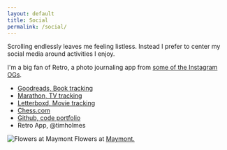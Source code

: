 ```yaml
---
layout: default
title: Social
permalink: /social/
---
```


Scrolling endlessly leaves me feeling listless. Instead I prefer to center my social media around activities I enjoy.

I'm a big fan of Retro, a photo journaling app from [some of the Instagram OGs](https://techcrunch.com/2023/07/07/retro-is-a-deeply-personal-photo-journaling-app-for-close-friends/).

* [Goodreads, Book tracking](https://www.goodreads.com/user/show/103225612-timothy-holmes)
* [Marathon, TV tracking](https://marathontv.app/profile/vMH3BJdBiNSaqkontO2Sb2Xunyd2)
* [Letterboxd, Movie tracking](https://boxd.it/18njB)
* [Chess.com](https://www.chess.com/member/mottledmoth)
* [Github, code portfolio](https://github.com/timothyholmes)
* Retro App, @timholmes

![Flowers at Maymont](/assets/images/flowers-at-maymont.JPG "Flowers at Maymont")
Flowers at [Maymont.](https://en.wikipedia.org/wiki/Maymont)